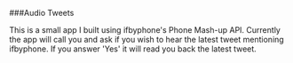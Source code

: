 ###Audio Tweets

This is a small app I built using ifbyphone's Phone Mash-up API. Currently the app will call you and ask if you wish to hear the latest tweet mentioning ifbyphone. If you answer 'Yes' it will read you back the latest tweet.


